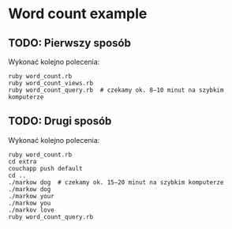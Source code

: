# Word count example

## TODO: Pierwszy sposób

Wykonać kolejno polecenia:

    ruby word_count.rb
    ruby word_count_views.rb
    ruby word_count_query.rb  # czekamy ok. 8–10 minut na szybkim komputerze

## TODO: Drugi sposób

Wykonać kolejno polecenia:

    ruby word_count.rb
    cd extra
    couchapp push default
    cd ..
    ./markow dog  # czekamy ok. 15–20 minut na szybkim komputerze
    ./markow dog
    ./markow your
    ./markow you    
    ./markov love
    ruby word_count_query.rb
